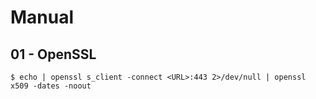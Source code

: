 # Manual

## 01 - OpenSSL

`$ echo | openssl s_client -connect <URL>:443 2>/dev/null | openssl x509 -dates -noout`